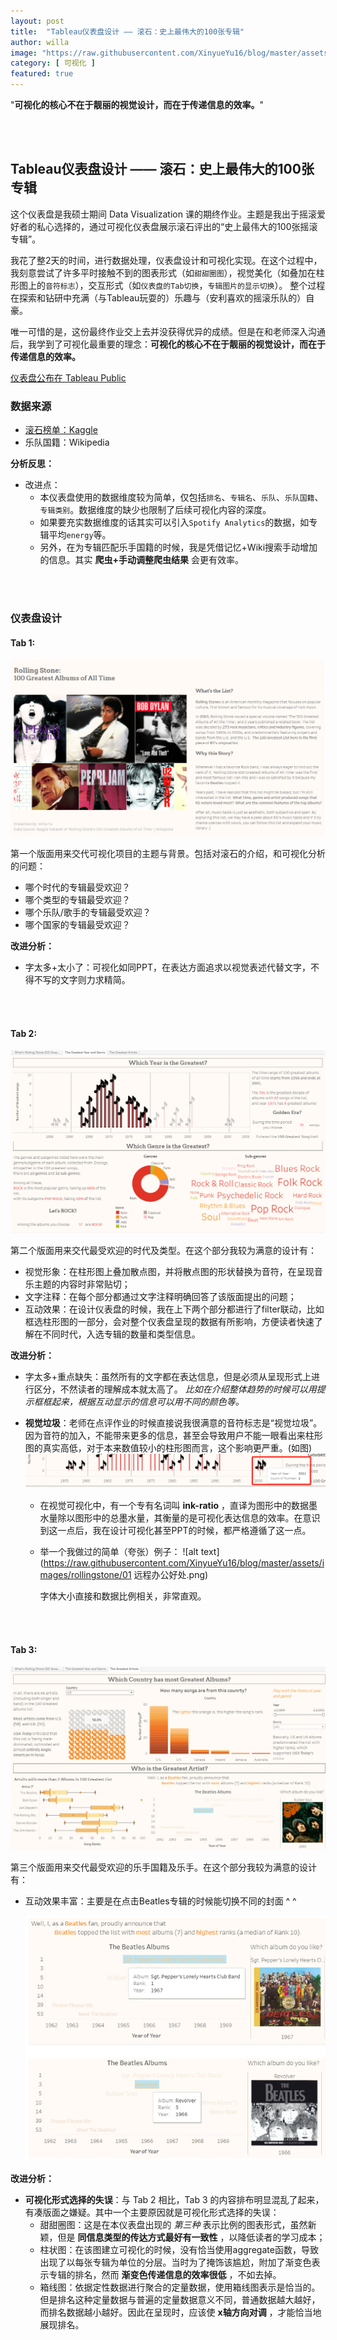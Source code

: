 ```yaml
---
layout: post
title:  "Tableau仪表盘设计 —— 滚石：史上最伟大的100张专辑"
author: willa
image: "https://raw.githubusercontent.com/XinyueYu16/blog/master/assets/images/rollingstone/rollingstone1.png"
category: [ 可视化 ]
featured: true
---
```


"__可视化的核心不在于靓丽的视觉设计，而在于传递信息的效率。__"
 
 <br />
 <br />

## Tableau仪表盘设计 —— 滚石：史上最伟大的100张专辑

这个仪表盘是我硕士期间 Data Visualization 课的期终作业。主题是我出于摇滚爱好者的私心选择的，通过可视化仪表盘展示滚石评出的“史上最伟大的100张摇滚专辑”。

我花了整2天的时间，进行数据处理，仪表盘设计和可视化实现。在这个过程中，我刻意尝试了许多平时接触不到的图表形式（如`甜甜圈图`），视觉美化（如叠加在柱形图上的`音符标志`），交互形式（如`仪表盘的Tab切换`，`专辑图片的显示切换`）。
整个过程在探索和钻研中充满（与Tableau玩耍的）乐趣与（安利喜欢的摇滚乐队的）自豪。

唯一可惜的是，这份最终作业交上去并没获得优异的成绩。但是在和老师深入沟通后，我学到了可视化最重要的理念：__可视化的核心不在于靓丽的视觉设计，而在于传递信息的效率。__



[仪表盘公布在 Tableau Public](https://public.tableau.com/profile/willa.yu#!/vizhome/RollingStone100greatestalbums-DataVizFinal-WillaYu/WhatsRollingStone100GreatestAlbums)

### 数据来源
- [滚石榜单：Kaggle](https://www.kaggle.com/notgibs/500-greatest-albums-of-all-time-rolling-stone)
- 乐队国籍：Wikipedia

__分析反思：__
- 改进点：
  - 本仪表盘使用的数据维度较为简单，仅包括`排名`、`专辑名`、`乐队`、`乐队国籍`、`专辑类别`。数据维度的缺少也限制了后续可视化内容的深度。
  - 如果要充实数据维度的话其实可以引入`Spotify Analytics`的数据，如专辑平均`energy`等。
  - 另外，在为专辑匹配乐手国籍的时候，我是凭借记忆+Wiki搜索手动增加的信息。其实 __爬虫+手动调整爬虫结果__ 会更有效率。

 <br />
 <br />
 
### 仪表盘设计
#### Tab 1: 
![alt text](https://raw.githubusercontent.com/XinyueYu16/blog/master/assets/images/rollingstone/rollingstone1.png)


第一个版面用来交代可视化项目的主题与背景。包括对滚石的介绍，和可视化分析的问题：
- 哪个时代的专辑最受欢迎？
- 哪个类型的专辑最受欢迎？
- 哪个乐队/歌手的专辑最受欢迎？
- 哪个国家的专辑最受欢迎？

__改进分析：__
- 字太多+太小了：可视化如同PPT，在表达方面追求以视觉表述代替文字，不得不写的文字则力求精简。

<br />
<br />

#### Tab 2:  
![alt text](https://raw.githubusercontent.com/XinyueYu16/blog/master/assets/images/rollingstone/rollingstone2.png)


第二个版面用来交代最受欢迎的时代及类型。在这个部分我较为满意的设计有：
- 视觉形象：在柱形图上叠加散点图，并将散点图的形状替换为音符，在呈现音乐主题的内容时非常贴切；
- 文字注释：在每个部分都通过文字注释明确回答了该版面提出的问题；
- 互动效果：在设计仪表盘的时候，我在上下两个部分都进行了filter联动，比如框选柱形图的一部分，会对整个仪表盘呈现的数据有所影响，方便读者快速了解在不同时代，入选专辑的数量和类型信息。

__改进分析：__
- 字太多+重点缺失：虽然所有的文字都在表达信息，但是必须从呈现形式上进行区分，不然读者的理解成本就太高了。 _比如在介绍整体趋势的时候可以用提示框框起来，根据互动显示的信息可以用不同的颜色等。_
- __视觉垃圾__：老师在点评作业的时候直接说我很满意的音符标志是“视觉垃圾”。因为音符的加入，不能带来更多的信息，甚至会导致用户不能一眼看出来柱形图的真实高低，对于本来数值较小的柱形图而言，这个影响更严重。(如图)![alt text](https://raw.githubusercontent.com/XinyueYu16/blog/master/assets/images/rollingstone/tone1.png)

  - 在视觉可视化中，有一个专有名词叫 __ink-ratio__ ，直译为图形中的数据墨水量除以图形中的总墨水量，其衡量的是可视化表达信息的效率。在意识到这一点后，我在设计可视化甚至PPT的时候，都严格遵循了这一点。

  - 举一个我做过的简单（夸张）例子：
  ![alt text](https://raw.githubusercontent.com/XinyueYu16/blog/master/assets/images/rollingstone/01 远程办公好处.png)

    字体大小直接和数据比例相关，非常直观。

<br />
<br />
 
#### Tab 3: 
![alt text](https://raw.githubusercontent.com/XinyueYu16/blog/master/assets/images/rollingstone/rollingstone3.png)


第三个版面用来交代最受欢迎的乐手国籍及乐手。在这个部分我较为满意的设计有：
- 互动效果丰富：主要是在点击Beatles专辑的时候能切换不同的封面 ^ ^ 

  ![alt text](https://raw.githubusercontent.com/XinyueYu16/blog/master/assets/images/rollingstone/detail2.png)

__改进分析：__
- __可视化形式选择的失误__：与 Tab 2 相比，Tab 3 的内容排布明显混乱了起来，有凑版面之嫌疑。其中一个主要原因就是可视化形式选择的失误：
  - 甜甜圈图：这是在本仪表盘出现的 _第三种_ 表示比例的图表形式，虽然新颖，但是 __同信息类型的传达方式最好有一致性__ ，以降低读者的学习成本；
  - 柱状图：在该图建立可视化的时候，没有恰当使用aggregate函数，导致出现了以每张专辑为单位的分层。当时为了掩饰该尴尬，附加了渐变色表示专辑的排名，然而 __渐变色传递信息的效率很低__ ，不如去掉。
  - 箱线图：依据定性数据进行聚合的定量数据，使用箱线图表示是恰当的。但是排名这种定量数据与普遍的定量数据意义不同，普通数据越大越好，而排名数据越小越好。因此在呈现时，应该使 __x轴方向对调__ ，才能恰当地展现排名。
